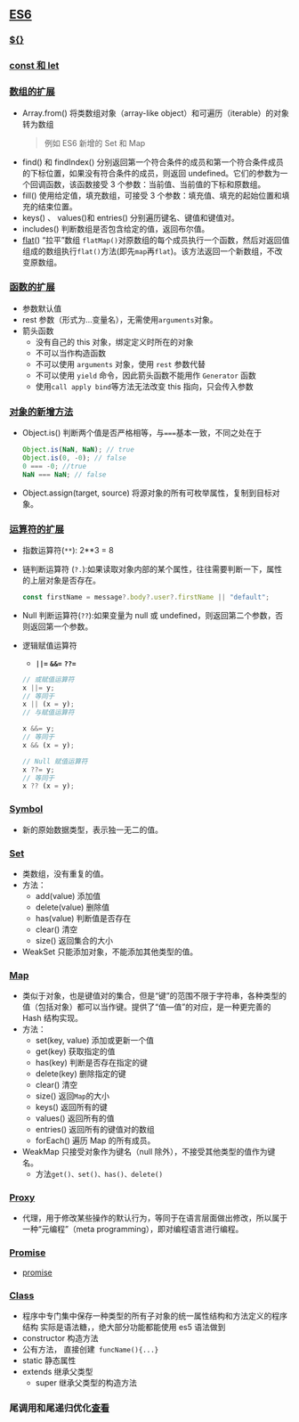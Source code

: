 ## [ES6](https://es6.ruanyifeng.com/)

### [${}](模板字符串)

### [const 和 let](../JS/data-types/README.md#变量声明h2-id"variable-declaration"-style"displaynone"-h2)

### [数组的扩展](https://es6.ruanyifeng.com/#docs/array)

- Array.from() 将类数组对象（array-like object）和可遍历（iterable）的对象转为数组
  > 例如 ES6 新增的 Set 和 Map
- find() 和 findIndex() 分别返回第一个符合条件的成员和第一个符合条件成员的下标位置，如果没有符合条件的成员，则返回 undefined。它们的参数为一个回调函数，该函数接受 3 个参数：当前值、当前值的下标和原数组。
- fill() 使用给定值，填充数组，可接受 3 个参数：填充值、填充的起始位置和填充的结束位置。
- keys() 、 values()和 entries() 分别遍历键名、键值和键值对。
- includes() 判断数组是否包含给定的值，返回布尔值。
- [flat](../%E6%89%8B%E5%86%99%E6%96%B9%E6%B3%95/%E6%96%B9%E6%B3%95/flat.js)() “拉平”数组 `flatMap()`对原数组的每个成员执行一个函数，然后对返回值组成的数组执行`flat()`方法(即先`map`再`flat`)。该方法返回一个新数组，不改变原数组。

### [函数的扩展](https://es6.ruanyifeng.com/#docs/function)

- 参数默认值
- rest 参数（形式为...变量名），无需使用`arguments`对象。
- 箭头函数
  - 没有自己的 this 对象，绑定定义时所在的对象
  - 不可以当作构造函数
  - 不可以使用 `arguments` 对象，使用 `rest` 参数代替
  - 不可以使用 `yield` 命令，因此箭头函数不能用作 `Generator` 函数
  - 使用`call apply bind`等方法无法改变 this 指向，只会传入参数

### [对象的新增方法](https://es6.ruanyifeng.com/#docs/object-methods)

- Object.is() 判断两个值是否严格相等，与`===`基本一致，不同之处在于
  ```js
  Object.is(NaN, NaN); // true
  Object.is(0, -0); // false
  0 === -0; //true
  NaN === NaN; // false
  ```
- Object.assign(target, source) 将源对象的所有可枚举属性，复制到目标对象。

### [运算符的扩展](https://es6.ruanyifeng.com/#docs/operator)

- 指数运算符(`**`): 2\*\*3 = 8
- 链判断运算符 (`?.`):如果读取对象内部的某个属性，往往需要判断一下，属性的上层对象是否存在。
  ```js
  const firstName = message?.body?.user?.firstName || "default";
  ```
- Null 判断运算符(`??`):如果变量为 null 或 undefined，则返回第二个参数，否则返回第一个参数。
- 逻辑赋值运算符

  - **`||=`** **`&&=`** **`??=`**

  ```js
  // 或赋值运算符
  x ||= y;
  // 等同于
  x || (x = y);
  // 与赋值运算符

  x &&= y;
  // 等同于
  x && (x = y);

  // Null 赋值运算符
  x ??= y;
  // 等同于
  x ?? (x = y);
  ```

### [Symbol](https://es6.ruanyifeng.com/#docs/symbol)

- 新的原始数据类型，表示独一无二的值。

### [Set](https://es6.ruanyifeng.com/#docs/set)

- 类数组，没有重复的值。
- 方法：
  - add(value) 添加值
  - delete(value) 删除值
  - has(value) 判断值是否存在
  - clear() 清空
  - size() 返回集合的大小
- WeakSet 只能添加对象，不能添加其他类型的值。

### [Map](https://es6.ruanyifeng.com/#docs/map)

- 类似于对象，也是键值对的集合，但是“键”的范围不限于字符串，各种类型的值（包括对象）都可以当作键。提供了“值—值”的对应，是一种更完善的 Hash 结构实现。
- 方法：
  - set(key, value) 添加或更新一个值
  - get(key) 获取指定的值
  - has(key) 判断是否存在指定的键
  - delete(key) 删除指定的键
  - clear() 清空
  - size() 返回`Map`的大小
  - keys() 返回所有的键
  - values() 返回所有的值
  - entries() 返回所有的键值对的数组
  - forEach() 遍历 Map 的所有成员。
- WeakMap 只接受对象作为键名（null 除外），不接受其他类型的值作为键名。
  - 方法`get()、set()、has()、delete()`

### [Proxy](https://es6.ruanyifeng.com/#docs/proxy)

- 代理，用于修改某些操作的默认行为，等同于在语言层面做出修改，所以属于一种“元编程”（meta programming），即对编程语言进行编程。

### [Promise](https://es6.ruanyifeng.com/#docs/promise)

- [promise](./promise.md#promise-对象)

### [Class]()

- 程序中专门集中保存一种类型的所有子对象的统一属性结构和方法定义的程序结构
实际是语法糖，，绝大部分功能都能使用 es5 语法做到
- constructor 构造方法
- 公有方法， 直接创建` funcName(){...}`
- static 静态属性
- extends 继承父类型
    - super 继承父类型的构造方法
### 尾调用和尾递归优化[查看](https://blog.csdn.net/weixin_42569598/article/details/117514083)
